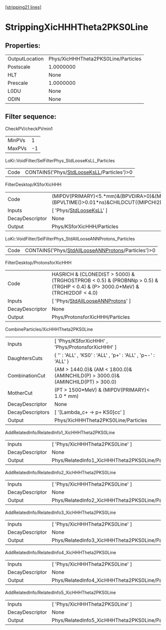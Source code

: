 [[stripping21 lines]](./stripping21-index)

# StrippingXicHHHTheta2PKS0Line

## Properties:

|                |                                     |
|----------------|-------------------------------------|
| OutputLocation | Phys/XicHHHTheta2PKS0Line/Particles |
| Postscale      | 1.0000000                           |
| HLT            | None                                |
| Prescale       | 1.0000000                           |
| L0DU           | None                                |
| ODIN           | None                                |

## Filter sequence:

CheckPV/checkPVmin1

|        |     |
|--------|-----|
| MinPVs | 1   |
| MaxPVs | -1  |

LoKi::VoidFilter/SelFilterPhys_StdLooseKsLL_Particles

|      |                                                                                          |
|------|------------------------------------------------------------------------------------------|
| Code | CONTAINS('Phys/[StdLooseKsLL](./stripping21-commonparticles-stdlooseksll)/Particles')\>0 |

FilterDesktop/KSforXicHHH

|                 |                                                                                                                                                                                                                                                                                            |
|-----------------|--------------------------------------------------------------------------------------------------------------------------------------------------------------------------------------------------------------------------------------------------------------------------------------------|
| Code            | (MIPDV(PRIMARY)\<5.\*mm)&(BPVDIRA\>0)&(MM\>487.\*MeV)&(MM\<507.\*MeV)&(VFASPF(VCHI2PDOF)\<10.)&(P\>4000.\*MeV)&(PT\>1500.\*MeV)&(BPVLTIME()\>0.01\*ns)&CHILDCUT((MIPCHI2DV(PRIMARY)\>50.),1)&CHILDCUT((MIPCHI2DV(PRIMARY)\>50.),2)&CHILDCUT((TRCHI2DOF\<4.),1)&CHILDCUT((TRCHI2DOF\<4.),2) |
| Inputs          | [ 'Phys/[StdLooseKsLL](./stripping21-commonparticles-stdlooseksll)' ]                                                                                                                                                                                                                    |
| DecayDescriptor | None                                                                                                                                                                                                                                                                                       |
| Output          | Phys/KSforXicHHH/Particles                                                                                                                                                                                                                                                                 |

LoKi::VoidFilter/SelFilterPhys_StdAllLooseANNProtons_Particles

|      |                                                                                                            |
|------|------------------------------------------------------------------------------------------------------------|
| Code | CONTAINS('Phys/[StdAllLooseANNProtons](./stripping21-commonparticles-stdalllooseannprotons)/Particles')\>0 |

FilterDesktop/ProtonsforXicHHH

|                 |                                                                                                                                  |
|-----------------|----------------------------------------------------------------------------------------------------------------------------------|
| Code            | HASRICH & (CLONEDIST \> 5000) & (TRGHOSTPROB \< 0.5) & (PROBNNp \> 0.5) &(TRGHP \< 0.4) & (P\> 3000.0\*MeV) & (TRCHI2DOF \< 4.0) |
| Inputs          | [ 'Phys/[StdAllLooseANNProtons](./stripping21-commonparticles-stdalllooseannprotons)' ]                                        |
| DecayDescriptor | None                                                                                                                             |
| Output          | Phys/ProtonsforXicHHH/Particles                                                                                                  |

CombineParticles/XicHHHTheta2PKS0Line

|                  |                                                                                    |
|------------------|------------------------------------------------------------------------------------|
| Inputs           | [ 'Phys/KSforXicHHH' , 'Phys/ProtonsforXicHHH' ]                                 |
| DaughtersCuts    | { '' : 'ALL' , 'KS0' : 'ALL' , 'p+' : 'ALL' , 'p~-' : 'ALL' }                      |
| CombinationCut   | (AM \> 1440.0)& (AM \< 1800.0)& (AMINCHILD(P) \> 3000.0)& (AMINCHILD(PT) \> 300.0) |
| MotherCut        | (PT \> 1500\*MeV) & (MIPDV(PRIMARY)\< 1.0 \* mm)                                   |
| DecayDescriptor  | None                                                                               |
| DecayDescriptors | [ '[Lambda_c+ -\> p+ KS0]cc' ]                                                 |
| Output           | Phys/XicHHHTheta2PKS0Line/Particles                                                |

AddRelatedInfo/RelatedInfo1_XicHHHTheta2PKS0Line

|                 |                                                  |
|-----------------|--------------------------------------------------|
| Inputs          | [ 'Phys/XicHHHTheta2PKS0Line' ]                |
| DecayDescriptor | None                                             |
| Output          | Phys/RelatedInfo1_XicHHHTheta2PKS0Line/Particles |

AddRelatedInfo/RelatedInfo2_XicHHHTheta2PKS0Line

|                 |                                                  |
|-----------------|--------------------------------------------------|
| Inputs          | [ 'Phys/XicHHHTheta2PKS0Line' ]                |
| DecayDescriptor | None                                             |
| Output          | Phys/RelatedInfo2_XicHHHTheta2PKS0Line/Particles |

AddRelatedInfo/RelatedInfo3_XicHHHTheta2PKS0Line

|                 |                                                  |
|-----------------|--------------------------------------------------|
| Inputs          | [ 'Phys/XicHHHTheta2PKS0Line' ]                |
| DecayDescriptor | None                                             |
| Output          | Phys/RelatedInfo3_XicHHHTheta2PKS0Line/Particles |

AddRelatedInfo/RelatedInfo4_XicHHHTheta2PKS0Line

|                 |                                                  |
|-----------------|--------------------------------------------------|
| Inputs          | [ 'Phys/XicHHHTheta2PKS0Line' ]                |
| DecayDescriptor | None                                             |
| Output          | Phys/RelatedInfo4_XicHHHTheta2PKS0Line/Particles |

AddRelatedInfo/RelatedInfo5_XicHHHTheta2PKS0Line

|                 |                                                  |
|-----------------|--------------------------------------------------|
| Inputs          | [ 'Phys/XicHHHTheta2PKS0Line' ]                |
| DecayDescriptor | None                                             |
| Output          | Phys/RelatedInfo5_XicHHHTheta2PKS0Line/Particles |
